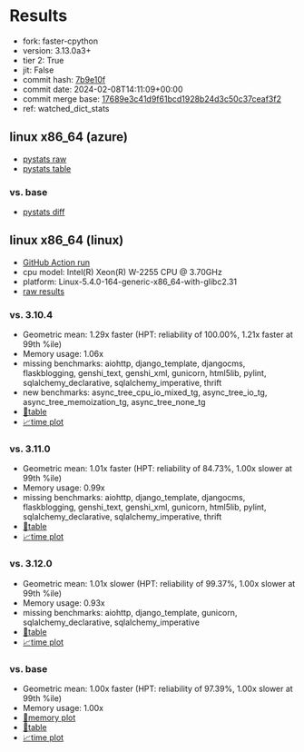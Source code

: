 # Results

- fork: faster-cpython
- version: 3.13.0a3+
- tier 2: True
- jit: False
- commit hash: [7b9e10f](https://github.com/faster%2dcpython/cpython/commit/7b9e10f)
- commit date: 2024-02-08T14:11:09+00:00
- commit merge base: [17689e3c41d9f61bcd1928b24d3c50c37ceaf3f2](https://github.com/faster%2dcpython/cpython/commit/17689e3c41d9f61bcd1928b24d3c50c37ceaf3f2)
- ref: watched_dict_stats

## linux x86_64 (azure)

- [pystats raw](bm-20240208-azure-x86_64-faster%252dcpython-watched_dict_stats-3.13.0a3%2B-7b9e10f-pystats.json)
- [pystats table](bm-20240208-azure-x86_64-faster%252dcpython-watched_dict_stats-3.13.0a3%2B-7b9e10f-pystats.md)

### vs. base

- [pystats diff](bm-20240208-azure-x86_64-faster%252dcpython-watched_dict_stats-3.13.0a3%2B-7b9e10f-pystats-vs-base.md)

## linux x86_64 (linux)

- [GitHub Action run](https://github.com/faster-cpython/benchmarking/actions/runs/7830914848)
- cpu model: Intel(R) Xeon(R) W-2255 CPU @ 3.70GHz
- platform: Linux-5.4.0-164-generic-x86_64-with-glibc2.31
- [raw results](bm-20240208-linux-x86_64-faster%252dcpython-watched_dict_stats-3.13.0a3%2B-7b9e10f.json)

### vs. 3.10.4

- Geometric mean: 1.29x faster (HPT: reliability of 100.00%, 1.21x faster at 99th %ile)
- Memory usage: 1.06x
- missing benchmarks: aiohttp, django_template, djangocms, flaskblogging, genshi_text, genshi_xml, gunicorn, html5lib, pylint, sqlalchemy_declarative, sqlalchemy_imperative, thrift
- new benchmarks: async_tree_cpu_io_mixed_tg, async_tree_io_tg, async_tree_memoization_tg, async_tree_none_tg
- [📄table](bm-20240208-linux-x86_64-faster%252dcpython-watched_dict_stats-3.13.0a3%2B-7b9e10f-vs-3.10.4.md)
- [📈time plot](bm-20240208-linux-x86_64-faster%252dcpython-watched_dict_stats-3.13.0a3%2B-7b9e10f-vs-3.10.4.png)

### vs. 3.11.0

- Geometric mean: 1.01x faster (HPT: reliability of 84.73%, 1.00x slower at 99th %ile)
- Memory usage: 0.99x
- missing benchmarks: aiohttp, django_template, djangocms, flaskblogging, genshi_text, genshi_xml, gunicorn, html5lib, pylint, sqlalchemy_declarative, sqlalchemy_imperative, thrift
- [📄table](bm-20240208-linux-x86_64-faster%252dcpython-watched_dict_stats-3.13.0a3%2B-7b9e10f-vs-3.11.0.md)
- [📈time plot](bm-20240208-linux-x86_64-faster%252dcpython-watched_dict_stats-3.13.0a3%2B-7b9e10f-vs-3.11.0.png)

### vs. 3.12.0

- Geometric mean: 1.01x slower (HPT: reliability of 99.37%, 1.00x slower at 99th %ile)
- Memory usage: 0.93x
- missing benchmarks: aiohttp, django_template, gunicorn, sqlalchemy_declarative, sqlalchemy_imperative
- [📄table](bm-20240208-linux-x86_64-faster%252dcpython-watched_dict_stats-3.13.0a3%2B-7b9e10f-vs-3.12.0.md)
- [📈time plot](bm-20240208-linux-x86_64-faster%252dcpython-watched_dict_stats-3.13.0a3%2B-7b9e10f-vs-3.12.0.png)

### vs. base

- Geometric mean: 1.00x faster (HPT: reliability of 97.39%, 1.00x slower at 99th %ile)
- Memory usage: 1.00x
- [🧠memory plot](bm-20240208-linux-x86_64-faster%252dcpython-watched_dict_stats-3.13.0a3%2B-7b9e10f-vs-base-mem.png)
- [📄table](bm-20240208-linux-x86_64-faster%252dcpython-watched_dict_stats-3.13.0a3%2B-7b9e10f-vs-base.md)
- [📈time plot](bm-20240208-linux-x86_64-faster%252dcpython-watched_dict_stats-3.13.0a3%2B-7b9e10f-vs-base.png)

